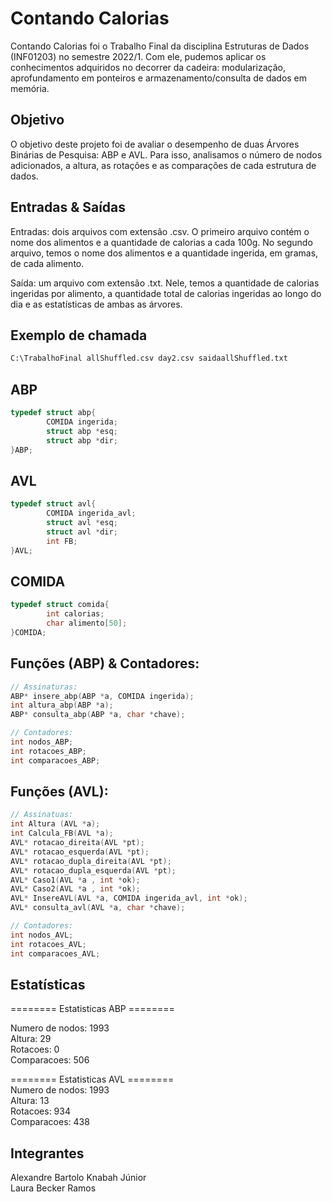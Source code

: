 # Contando Calorias

Contando Calorias foi o Trabalho Final da disciplina Estruturas de Dados (INF01203) no semestre 2022/1. Com ele, pudemos aplicar os conhecimentos adquiridos no decorrer da cadeira: modularização, aprofundamento em ponteiros e armazenamento/consulta de dados em memória.

## Objetivo

O objetivo deste projeto foi de avaliar o desempenho de duas Árvores Binárias de Pesquisa: ABP e AVL. Para isso, analisamos o número de nodos adicionados, a altura, as rotações e as comparações de cada estrutura de dados.

## Entradas & Saídas

Entradas: dois arquivos com extensão .csv. O primeiro arquivo contém o nome dos alimentos e a quantidade de calorias a cada 100g. No segundo arquivo, temos o nome dos alimentos e a quantidade ingerida, em gramas, de cada alimento.

Saída: um arquivo com extensão .txt. Nele, temos a quantidade de calorias ingeridas por alimento, a quantidade total de calorias ingeridas ao longo do dia e as estatísticas de ambas as árvores. 

## Exemplo de chamada

```bash
C:\TrabalhoFinal allShuffled.csv day2.csv saidaallShuffled.txt
```

## ABP

```c
typedef struct abp{
        COMIDA ingerida;
        struct abp *esq;
        struct abp *dir;
}ABP;
```

## AVL

```c
typedef struct avl{
        COMIDA ingerida_avl;
        struct avl *esq;
        struct avl *dir;
        int FB;
}AVL;
```


## COMIDA

```c
typedef struct comida{
        int calorias;
        char alimento[50];
}COMIDA;
```

## Funções (ABP) & Contadores:

```c
// Assinaturas:
ABP* insere_abp(ABP *a, COMIDA ingerida);
int altura_abp(ABP *a);
ABP* consulta_abp(ABP *a, char *chave);

// Contadores:
int nodos_ABP;
int rotacoes_ABP;
int comparacoes_ABP;
```

## Funções (AVL):

```c
// Assinatuas:
int Altura (AVL *a);
int Calcula_FB(AVL *a);
AVL* rotacao_direita(AVL *pt);
AVL* rotacao_esquerda(AVL *pt);
AVL* rotacao_dupla_direita(AVL *pt);
AVL* rotacao_dupla_esquerda(AVL *pt);
AVL* Caso1(AVL *a , int *ok);
AVL* Caso2(AVL *a , int *ok);
AVL* InsereAVL(AVL *a, COMIDA ingerida_avl, int *ok);
AVL* consulta_avl(AVL *a, char *chave);

// Contadores:
int nodos_AVL;
int rotacoes_AVL;
int comparacoes_AVL;
```

## Estatísticas 

======== Estatisticas ABP ========  

Numero de nodos: 1993  
Altura: 29  
Rotacoes: 0  
Comparacoes: 506  


======== Estatisticas AVL ========  
Numero de nodos: 1993  
Altura: 13  
Rotacoes: 934  
Comparacoes: 438  

## Integrantes 

Alexandre Bartolo Knabah Júnior  
Laura Becker Ramos
